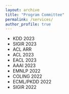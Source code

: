 ```yaml
---
layout: archive
title: "Program Committee"
permalink: /services/
author_profile: true
---
```


- KDD 2023
- SIGIR 2023
- ACL ARR
- ACL 2023
- EACL 2023
- AAAI 2023
- EMNLP 2022
- COLING 2022
- ECML/PKDD 2022
- SIGIR 2022